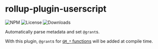 # rollup-plugin-userscript

![NPM](https://img.shields.io/npm/v/rollup-plugin-userscript.svg)
![License](https://img.shields.io/npm/l/rollup-plugin-userscript.svg)
![Downloads](https://img.shields.io/npm/dt/rollup-plugin-userscript.svg)

Automatically parse metadata and set `@grant`s.

With this plugin, `@grant`s for [`GM_*` functions](https://violentmonkey.github.io/api/metadata-block/) will be added at compile time.
